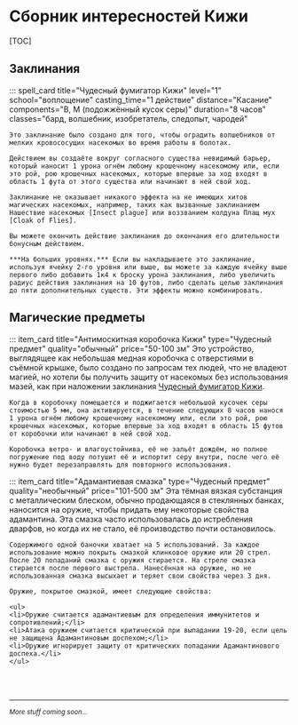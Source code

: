 # Сборник интересностей Кижи

[TOC]

## Заклинания

::: spell_card title="Чудесный фумигатор Кижи" level="1" school="воплощение" casting_time="1 действие" distance="Касание" components="В, М (подожжённый кусок серы)" duration="8 часов" classes="бард, волшебник, изобретатель, следопыт, чародей"

    Это заклинание было создано для того, чтобы оградить волшебников от мелких кровососущих насекомых во время работы в болотах.

    Действием вы создаёте вокруг согласного существа невидимый барьер, который наносит 1 урона огнём любому крошечному насекомому или, если это рой, рою крошечных насекомых, которые впервые за ход входят в область 1 фута от этого существа или начинают в ней свой ход.

    Заклинание не оказывает никакого эффекта на не имеющих хитов магических насекомых, например, таких как вызванные заклинанием Нашествие насекомых [Insect plague] или воззванием колдуна Плащ мух [Cloak of Flies].

    Вы можете окончить действие заклинания до окончания его длительности бонусным действием.

    ***На больших уровнях.*** Если вы накладываете это заклинание, используя ячейку 2-го уровня или выше, вы можете за каждую ячейку выше первого либо добавить 1к4 к броску урона заклинания, либо увеличить радиус действия заклинания на 10 футов, либо сделать целью заклинания до пяти дополнительных существ. Эти эффекты можно комбинировать.

## Магические предметы

::: item_card title="Антимоскитная коробочка Кижи" type="Чудесный предмет" quality="обычный" price="50-100 зм"
    Это устройство, выглядящее как небольшая медная коробочка с отверстиями в съёмной крышке, было создано по запросам тех людей, что не владеют магией, но хотели бы получить защиту от насекомых без использования мазей, как при наложении заклинания [Чудесный фумигатор Кижи](#chudesnyi-fumigator-kizhi).

    Когда в коробочку помещается и поджигается небольшой кусочек серы стоимостью 5 мм, она активируется, в течение следующих 8 часов нанося 1 урона огнём любому крошечному насекомому или, если это рой, рою крошечных насекомых, которые впервые за ход входят в область 15 футов от коробочки или начинают в ней свой ход.

    Коробочка ветро- и влагоустойчива, её не зальёт дождём, но полное погружение под воду потушит её и испортит серу внутри, после чего её нужно будет перезаправлять для повторного использования.

::: item_card title="Адамантиевая смазка" type="Чудесный предмет" quality="необычный" price="101-500 зм"
    Эта тёмная вязкая субстанция с металлическим блеском, обычно продающаяся в стеклянных банках, наносится на оружие, чтобы придать ему некоторые свойства адамантина. Эта смазка часто использовалась до истребления дварфов, но когда их не стало, её производство почти остановилось.

    Содержимого одной баночки хватает на 5 использований. За каждое использование можно покрыть смазкой клинковое оружие или 20 стрел. После 20 попаданий смазка с оружия стирается. На стреле смазка стирается после первого выстрела. Нанесённая на оружие, но не использованная смазка высыхает и теряет свои свойства через 3 дня.

    Оружие, покрытое смазкой, имеет следующие свойства:

    <ul>
    <li>Оружие считается адамантиевым для определения иммунитетов и сопротивлений;</li>
    <li>Атака оружием считается критической при выпадании 19-20, если цель не защищена Адамантиновым доспехом;</li>
    <li>Оружие игнорирует защиту от критических попадании Адамантинового доспеха.</li>
    </ul>

<br><br>

---

*<small>More stuff coming soon...</small>*
